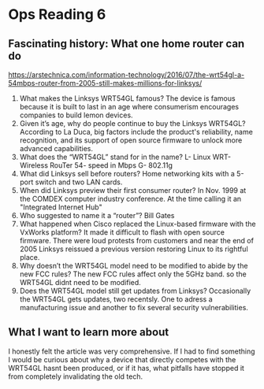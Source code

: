 # Ops Reading 6
## Fascinating history: What one home router can do 
https://arstechnica.com/information-technology/2016/07/the-wrt54gl-a-54mbps-router-from-2005-still-makes-millions-for-linksys/

1) What makes the Linksys WRT54GL famous?
   The device is famous because it is built to last in an age where consumerism encourages companies to build lemon devices.
3) Given it’s age, why do people continue to buy the Linksys WRT54GL?
   According to La Duca, big factors include the product's reliability, name recognition, and its support of open source firmware to unlock more advanced capabilities.
4) What does the “WRT54GL” stand for in the name?
   L- Linux
   WRT- Wireless RouTer
   54- speed in Mbps
   G- 802.11g
6) What did Linksys sell before routers?
   Home networking kits with a 5-port switch and two LAN cards.
8) When did Linksys preview their first consumer router?
   In Nov. 1999 at the COMDEX computer industry conference. At the time calling it an "Integrated Internet Hub"
10) Who suggested to name it a “router”?
    Bill Gates
12) What happened when Cisco replaced the Linux-based firmware with the VxWorks platform?
    It made it difficult to flash with open source firmware. There were loud protests from customers and near the end of 2005 Linksys reissued a previous version restoring Linux to its rightful place.
14) Why doesn’t the WRT54GL model need to be modified to abide by the new FCC rules?
    The new FCC rules affect only the 5GHz band. so the WRT54GL didnt need to be modified. 
16) Does the WRT54GL model still get updates from Linksys?
    Occasionally the WRT54GL gets updates, two recentsly. One to adress a manufacturing issue and another to fix several security vulnerabilities.

## What I want to learn more about
I honestly felt the article was very comprehensive. If I had to find something I would be curious about why a device that directly competes with the WRT54GL hasnt been produced, or if it has, what pitfalls have stopped it from completely invalidating the old tech. 

